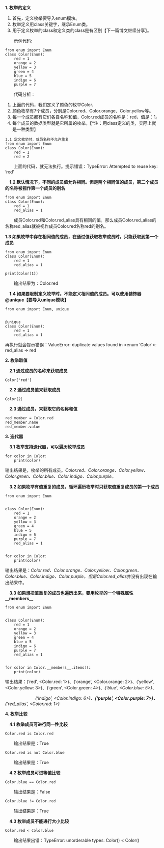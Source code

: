 **1. 枚举的定义**

1. 首先，定义枚举要导入enum模块。
2. 枚举定义用class关键字，继承Enum类。
3. 用于定义枚举的class和定义类的class是有区别【下一篇博文继续分享】。

　　示例代码:


```
from enum import Enum
class Color(Enum):
    red = 1
    orange = 2
    yellow = 3
    green = 4
    blue = 5
    indigo = 6
    purple = 7
```


　　代码分析：

1. 上面的代码，我们定义了颜色的枚举Color.
2. 颜色枚举有7个成员，分别是Color.red、Color.orange、Color.yellow等。
3. 每一个成员都有它们各自名称和值，Color.red成员的名称是：red，值是：1。
4. 每个成员的数据类型就是它所属的枚举。【*注：用class定义的类，实际上就是一种类型】

```
1.1 定义枚举时，成员名称不允许重复　　　
from enum import Enum
class Color(Enum):
    red = 1
    red = 2
```

　　上面的代码，就无法执行。提示错误：TypeError: Attempted to reuse key: ‘red’

　**1.2 默认情况下，不同的成员值允许相同。但是两个相同值的成员，第二个成员的名称被视作第一个成员的别名**　　

```
from enum import Enum
class Color(Enum):
    red = 1
    red_alias = 1
```

　　成员Color.red和Color.red_alias具有相同的值，那么成员Color.red_alias的名称red_alias就被视作成员Color.red名称red的别名。

   **1.3 如果枚举中存在相同值的成员，在通过值获取枚举成员时，只能获取到第一个成员**


```
from enum import Enum
class Color(Enum):
    red = 1
    red_alias = 1

print(Color(1))
```


　　输出结果为：Color.red

　**1.4 如果要限制定义枚举时，不能定义相同值的成员。可以使用装饰器@unique【要导入unique模块】**


```
from enum import Enum, unique


@unique
class Color(Enum):
    red = 1
    red_alias = 1
```


再执行就会提示错误：ValueError: duplicate values found in <enum ‘Color’>: red_alias -> red

 

**2. 枚举取值** 

　**2.1 通过成员的名称来获取成员**

```
Color['red']
```

　**2.2 通过成员值来获取成员**

```
Color(2)
```

　**2.3 通过成员，来获取它的名称和值**

```
red_member = Color.red
red_member.name
red_member.value
```

 

**3. 迭代器**

　**3.1 枚举支持迭代器，可以遍历枚举成员**

```
for color in Color:
    print(color)
```

输出结果是，枚举的所有成员。*Color.red、Color.orange、Color.yellow、Color.green、Color.blue、Color.indigo、Color.purple。*

　**3.2 如果枚举有值重复的成员，循环遍历枚举时只获取值重复成员的第一个成员**


```
from enum import Enum


class Color(Enum):
    red = 1
    orange = 2
    yellow = 3
    green = 4
    blue = 5
    indigo = 6
    purple = 7
    red_alias = 1


for color in Color:
    print(color)
```


输出结果是：*Color.red、Color.orange、Color.yellow、Color.green、Color.blue、Color.indigo、Color.purple。*但是*Color.red_alias*并没有出现在输出结果中。

　**3.3 如果想把值重复的成员也遍历出来，要用枚举的一个特殊属性__members__**

```
from enum import Enum


class Color(Enum):
    red = 1
    orange = 2
    yellow = 3
    green = 4
    blue = 5
    indigo = 6
    purple = 7
    red_alias = 1


for color in Color.__members__.items():
    print(color)
```


输出结果：(‘red’, <Color.red: 1>)、(‘orange’, <Color.orange: 2>)、(‘yellow’, <Color.yellow: 3>)、(‘green’, <Color.green: 4>)、*(‘blue’, <Color.blue: 5>)、*

　　　　　　　*(‘indigo’, <Color.indigo: 6>)、**(‘purple’, <Color.purple: 7>)、**(‘red_alias’, <Color.red: 1>)*

 

**4. 枚举比较**

　**4.1 枚举成员可进行同一性比较**

```
Color.red is Color.red
```

　　输出结果是：True

```
Color.red is not Color.blue
```

　　输出结果是：True

　**4.2 枚举成员可进等值比较**

```
Color.blue == Color.red
```

　　输出结果是：False

```
Color.blue != Color.red
```

　　输出结果是：True

　**4.3 枚举成员不能进行大小比较**

```
Color.red < Color.blue
```

　　输出结果出错：TypeError: unorderable types: Color() < Color()